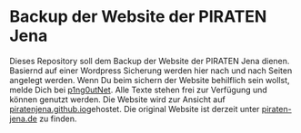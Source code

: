 Backup der Website der PIRATEN Jena
===================================
Dieses Repository soll dem Backup der Website der PIRATEN Jena dienen.
Basiernd auf einer Wordpress Sicherung werden hier nach und nach Seiten
angelegt werden. Wenn Du beim sichern der Website behilflich sein wollst,
melde Dich bei [p1ng0utNet](https://github.com/p1ng0utNet). Alle Texte
stehen frei zur Verfügung und können genutzt werden. Die Website wird zur 
Ansicht auf [piratenjena.github.io](https://piratenjena.github.io)gehostet.
Die original Website ist derzeit unter [piraten-jena.de](http://piraten-jena.de "Website der PIRATEN JENA")
zu finden.
